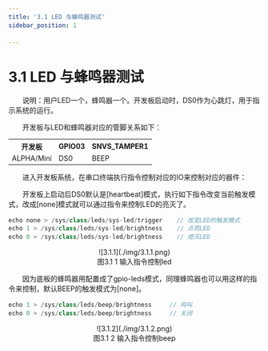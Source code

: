 ```yaml
---
title: '3.1 LED 与蜂鸣器测试'
sidebar_position: 1

---
```


# 3.1 LED 与蜂鸣器测试

&emsp;&emsp;说明：用户LED一个，蜂鸣器一个。开发板启动时，DS0作为心跳灯，用于指示系统的运行。

&emsp;&emsp;开发板与LED和蜂鸣器对应的管脚关系如下：


<div class="center-table-div">
<table class="center-table">
  <tr>
    <th>开发板</th>
    <th>GPIO03</th>
    <th>SNVS_TAMPER1</th>
  </tr>
  <tr>
    <td>ALPHA/Mini</td>
    <td>DS0</td>
    <td>BEEP</td>
  </tr>
</table>
</div>


&emsp;&emsp;进入开发板系统，在串口终端执行指令控制对应的IO来控制对应的器件：

&emsp;&emsp;开发板上启动后DS0默认是[heartbeat]模式，执行如下指令改变当前触发模式，改成[none]模式就可以通过指令来控制LED的亮灭了。

```c#
echo none > /sys/class/leds/sys-led/trigger    // 改变LED的触发模式
echo 1 > /sys/class/leds/sys-led/brightness    // 点亮LED
echo 0 > /sys/class/leds/sys-led/brightness    // 熄灭LED
```

<center>
![3.1.1](./img/3.1.1.png)<br />
图3.1 1 输入指令控制led
</center>

&emsp;&emsp;因为底板的蜂鸣器用配置成了gpio-leds模式，同理蜂鸣器也可以用这样的指令来控制，默认BEEP的触发模式为[none]。

```c#
echo 1 > /sys/class/leds/beep/brightness     // 鸣叫
echo 0 > /sys/class/leds/beep/brightness     // 关闭
```

<center>
![3.1.2](./img/3.1.2.png)<br />
图3.1 2 输入指令控制beep
</center>




